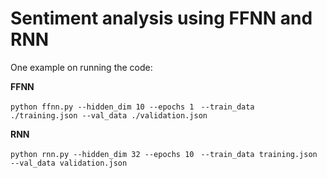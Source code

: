 # Sentiment analysis using FFNN and RNN

One example on running the code:

**FFNN**

``python ffnn.py --hidden_dim 10 --epochs 1 ``
``--train_data ./training.json --val_data ./validation.json``


**RNN**

``python rnn.py --hidden_dim 32 --epochs 10 ``
``--train_data training.json --val_data validation.json``

